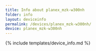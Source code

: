 ```yaml
---
title: Info about planex_mzk-w300nh
folder: info
layout: deviceinfo
permalink: /devices/planex_mzk-w300nh/
device: planex_mzk-w300nh
---
```

{% include templates/device_info.md %}
